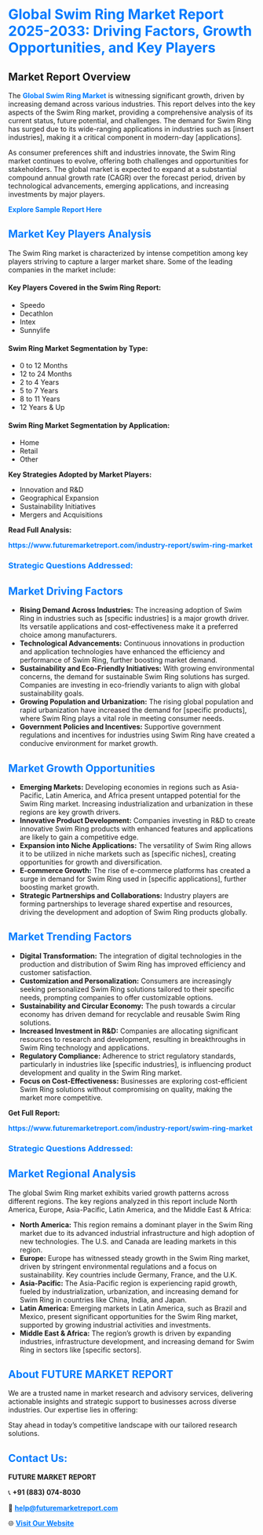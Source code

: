 <h1 style="color: #007BFF;">Global Swim Ring Market Report 2025-2033: Driving Factors, Growth Opportunities, and Key Players</h1>

<section id="overview">
<h2>Market Report Overview</h2>
<p>The <a href="https://www.futuremarketreport.com/industry-report/swim-ring-market" style="color: #007BFF; text-decoration: none;"><strong>Global Swim Ring Market</strong></a> is witnessing significant growth, driven by increasing demand across various industries. This report delves into the key aspects of the Swim Ring market, providing a comprehensive analysis of its current status, future potential, and challenges. The demand for Swim Ring has surged due to its wide-ranging applications in industries such as [insert industries], making it a critical component in modern-day [applications].</p>
<p>As consumer preferences shift and industries innovate, the Swim Ring market continues to evolve, offering both challenges and opportunities for stakeholders. The global market is expected to expand at a substantial compound annual growth rate (CAGR) over the forecast period, driven by technological advancements, emerging applications, and increasing investments by major players.</p>
</section>

<section id="overview">
<p><a href="https://www.futuremarketreport.com/request-sample/reportId=83397" style="color: #007BFF; text-decoration: none;"><strong>Explore Sample Report Here</strong></a></p>
</section>

<section id="key-players">
<h2 style="color: #007BFF;">Market Key Players Analysis</h2>
<p>The Swim Ring market is characterized by intense competition among key players striving to capture a larger market share. Some of the leading companies in the market include:</p>
<h4>Key Players Covered in the Swim Ring Report:</h4>
<ul><li>Speedo</li><li>Decathlon</li><li>Intex</li><li>Sunnylife</li></ul>
<h4>Swim Ring Market Segmentation by Type:</h4>
<ul><li>0 to 12 Months</li><li>12 to 24 Months</li><li>2 to 4 Years</li><li>5 to 7 Years</li><li>8 to 11 Years</li><li>12 Years &amp; Up</li></ul>

<h4>Swim Ring Market Segmentation by Application:</h4>
<ul><li>Home</li><li>Retail</li><li>Other</li></ul>
<p><strong>Key Strategies Adopted by Market Players:</strong></p>
<ul>
<li>Innovation and R&D</li>
<li>Geographical Expansion</li>
<li>Sustainability Initiatives</li>
<li>Mergers and Acquisitions</li>
</ul>
</section>

<section>
<p><strong>Read Full Analysis: </strong></p><a href="https://www.futuremarketreport.com/industry-report/swim-ring-market" style="color: #007BFF; text-decoration: none;"><strong>https://www.futuremarketreport.com/industry-report/swim-ring-market</strong></a>
<h3 style="color: #007BFF;">Strategic Questions Addressed:</h3>
</section>

<section id="driving-factors">
<h2 style="color: #007BFF;">Market Driving Factors</h2>
<ul>
<li><strong>Rising Demand Across Industries:</strong> The increasing adoption of Swim Ring in industries such as [specific industries] is a major growth driver. Its versatile applications and cost-effectiveness make it a preferred choice among manufacturers.</li>
<li><strong>Technological Advancements:</strong> Continuous innovations in production and application technologies have enhanced the efficiency and performance of Swim Ring, further boosting market demand.</li>
<li><strong>Sustainability and Eco-Friendly Initiatives:</strong> With growing environmental concerns, the demand for sustainable Swim Ring solutions has surged. Companies are investing in eco-friendly variants to align with global sustainability goals.</li>
<li><strong>Growing Population and Urbanization:</strong> The rising global population and rapid urbanization have increased the demand for [specific products], where Swim Ring plays a vital role in meeting consumer needs.</li>
<li><strong>Government Policies and Incentives:</strong> Supportive government regulations and incentives for industries using Swim Ring have created a conducive environment for market growth.</li>
</ul>
</section>

<section id="growth-opportunities">
<h2 style="color: #007BFF;">Market Growth Opportunities</h2>
<ul>
<li><strong>Emerging Markets:</strong> Developing economies in regions such as Asia-Pacific, Latin America, and Africa present untapped potential for the Swim Ring market. Increasing industrialization and urbanization in these regions are key growth drivers.</li>
<li><strong>Innovative Product Development:</strong> Companies investing in R&D to create innovative Swim Ring products with enhanced features and applications are likely to gain a competitive edge.</li>
<li><strong>Expansion into Niche Applications:</strong> The versatility of Swim Ring allows it to be utilized in niche markets such as [specific niches], creating opportunities for growth and diversification.</li>
<li><strong>E-commerce Growth:</strong> The rise of e-commerce platforms has created a surge in demand for Swim Ring used in [specific applications], further boosting market growth.</li>
<li><strong>Strategic Partnerships and Collaborations:</strong> Industry players are forming partnerships to leverage shared expertise and resources, driving the development and adoption of Swim Ring products globally.</li>
</ul>
</section>

<section id="trending-factors">
<h2 style="color: #007BFF;">Market Trending Factors</h2>
<ul>
<li><strong>Digital Transformation:</strong> The integration of digital technologies in the production and distribution of Swim Ring has improved efficiency and customer satisfaction.</li>
<li><strong>Customization and Personalization:</strong> Consumers are increasingly seeking personalized Swim Ring solutions tailored to their specific needs, prompting companies to offer customizable options.</li>
<li><strong>Sustainability and Circular Economy:</strong> The push towards a circular economy has driven demand for recyclable and reusable Swim Ring solutions.</li>
<li><strong>Increased Investment in R&D:</strong> Companies are allocating significant resources to research and development, resulting in breakthroughs in Swim Ring technology and applications.</li>
<li><strong>Regulatory Compliance:</strong> Adherence to strict regulatory standards, particularly in industries like [specific industries], is influencing product development and quality in the Swim Ring market.</li>
<li><strong>Focus on Cost-Effectiveness:</strong> Businesses are exploring cost-efficient Swim Ring solutions without compromising on quality, making the market more competitive.</li>
</ul>
</section>

<section>
<p><strong>Get Full Report: </strong></p><a href="https://www.futuremarketreport.com/industry-report/swim-ring-market" style="color: #007BFF; text-decoration: none;"><strong>https://www.futuremarketreport.com/industry-report/swim-ring-market</strong></a>
<h3 style="color: #007BFF;">Strategic Questions Addressed:</h3>
</section>


<section id="regional-analysis">
<h2 style="color: #007BFF;">Market Regional Analysis</h2>
<p>The global Swim Ring market exhibits varied growth patterns across different regions. The key regions analyzed in this report include North America, Europe, Asia-Pacific, Latin America, and the Middle East & Africa:</p>
<ul>
<li><strong>North America:</strong> This region remains a dominant player in the Swim Ring market due to its advanced industrial infrastructure and high adoption of new technologies. The U.S. and Canada are leading markets in this region.</li>
<li><strong>Europe:</strong> Europe has witnessed steady growth in the Swim Ring market, driven by stringent environmental regulations and a focus on sustainability. Key countries include Germany, France, and the U.K.</li>
<li><strong>Asia-Pacific:</strong> The Asia-Pacific region is experiencing rapid growth, fueled by industrialization, urbanization, and increasing demand for Swim Ring in countries like China, India, and Japan.</li>
<li><strong>Latin America:</strong> Emerging markets in Latin America, such as Brazil and Mexico, present significant opportunities for the Swim Ring market, supported by growing industrial activities and investments.</li>
<li><strong>Middle East & Africa:</strong> The region’s growth is driven by expanding industries, infrastructure development, and increasing demand for Swim Ring in sectors like [specific sectors].</li>
</ul>
</section>

<footer>
<h2 style="color: #007BFF;">About FUTURE MARKET REPORT</h2>
<p>We are a trusted name in market research and advisory services, delivering actionable insights and strategic support to businesses across diverse industries. Our expertise lies in offering:</p>

<p>Stay ahead in today’s competitive landscape with our tailored research solutions.</p>

<h2 style="color: #007BFF;">Contact Us:</h2>
<p><strong>FUTURE MARKET REPORT</strong></p>
<p>📞 <strong>+91 (883) 074-8030</strong></p>
<p>📧 <strong><a href="mailto:help@futuremarketreport.com" style="color: #007BFF;">help@futuremarketreport.com</a></strong></p>
<p>🌐 <strong><a href="https://www.futuremarketreport.com/" style="color: #007BFF;">Visit Our Website</a></strong></p>
</footer>
